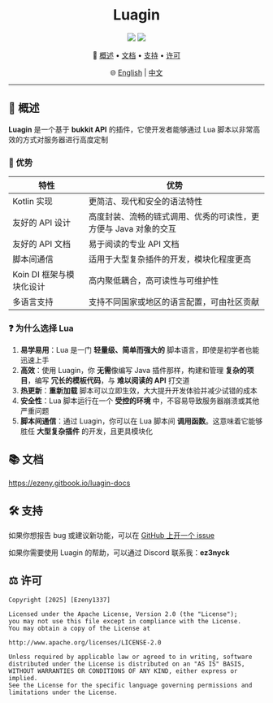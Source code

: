 <h1 align="center">Luagin</h1>

<p align="center">
  <img src="https://img.shields.io/badge/Language-Kotlin-orange?logo=kotlin" />
  <img src="https://img.shields.io/badge/License-Apache%202.0-blue" />
</p>

<p align="center">
  📑 <a href="#-概述">概述</a> • <a href="#-文档">文档</a> • <a href="#%EF%B8%8F-支持">支持</a> • <a href="#%EF%B8%8F-许可">许可</a>
</p>

<p align="center">
  🌐 <a href="./README.md">English</a> | <a href="./README_zh.md">中文</a>
</p>

---

## 📖 概述

**Luagin** 是一个基于 **bukkit API** 的插件，它使开发者能够通过 Lua 脚本以非常高效的方式对服务器进行高度定制

### 🚀 优势

| 特性 | 优势 |
| --- | --- |
| Kotlin 实现 | 更简洁、现代和安全的语法特性 |
| 友好的 API 设计 | 高度封装、流畅的链式调用、优秀的可读性，更方便与 Java 对象的交互 |
| 友好的 API 文档 | 易于阅读的专业 API 文档 |
| 脚本间通信 | 适用于大型复杂插件的开发，模块化程度更高 |
| Koin DI 框架与模块化设计 | 高内聚低耦合，高可读性与可维护性 |
| 多语言支持 | 支持不同国家或地区的语言配置，可由社区贡献 |

### ❓ 为什么选择 Lua

1. **易学易用**：Lua 是一门 **轻量级、简单而强大的** 脚本语言，即使是初学者也能迅速上手
2. **高效**：使用 Luagin，你 **无需**像编写 Java 插件那样，构建和管理 **复杂的项目**，编写 **冗长的模板代码**，与 **难以阅读的 API** 打交道
3. **热更新**：**重新加载** 脚本可以立即生效，大大提升开发体验并减少试错的成本
4. **安全性**：Lua 脚本运行在一个 **受控的环境** 中，不容易导致服务器崩溃或其他严重问题
5. **脚本间通信**：通过 Luagin，你可以在 Lua 脚本间 **调用函数**。这意味着它能够胜任 **大型复杂插件** 的开发，且更具模块化

## 📚 文档

https://ezeny.gitbook.io/luagin-docs

## 🛠️ 支持

如果你想报告 bug 或建议新功能，可以在 [GitHub 上开一个 issue](https://github.com/Ezeny1337/Luagin/issues)

如果你需要使用 Luagin 的帮助，可以通过 Discord 联系我：**ez3nyck**

## ⚖️ 许可

    Copyright [2025] [Ezeny1337]

    Licensed under the Apache License, Version 2.0 (the "License");
    you may not use this file except in compliance with the License.
    You may obtain a copy of the License at

    http://www.apache.org/licenses/LICENSE-2.0

    Unless required by applicable law or agreed to in writing, software
    distributed under the License is distributed on an "AS IS" BASIS,
    WITHOUT WARRANTIES OR CONDITIONS OF ANY KIND, either express or implied.
    See the License for the specific language governing permissions and
    limitations under the License.
